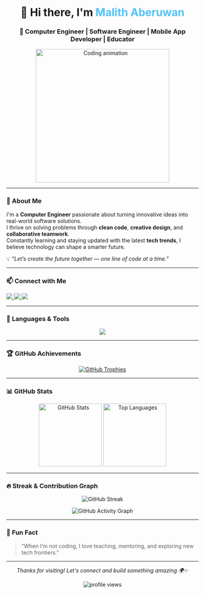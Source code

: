 <!-- PROFILE HEADER -->
<h1 align="center">👋 Hi there, I'm <span style="color:#4FC3F7;">Malith Aberuwan</span></h1>
<h3 align="center">🚀 Computer Engineer | Software Engineer | Mobile App Developer | Educator</h3>

<p align="center">
  <img src="https://media.giphy.com/media/qgQUggAC3Pfv687qPC/giphy.gif" width="350" alt="Coding animation">
</p>

---

### 🌟 About Me

I'm a **Computer Engineer** passionate about turning innovative ideas into real-world software solutions.  
I thrive on solving problems through **clean code**, **creative design**, and **collaborative teamwork**.  
Constantly learning and staying updated with the latest **tech trends**, I believe technology can shape a smarter future.

💡 *“Let’s create the future together — one line of code at a time.”*

---

### 📫 Connect with Me
<p align="left">
  <a href="https://linkedin.com/in/malith-aberuwan" target="_blank">
    <img src="https://img.shields.io/badge/LinkedIn-0077B5?style=for-the-badge&logo=linkedin&logoColor=white"/>
  </a>
  <a href="mailto:malithpramoditha107@gmail.com" target="_blank">
    <img src="https://img.shields.io/badge/Email-D14836?style=for-the-badge&logo=gmail&logoColor=white"/>
  </a>
  <a href="https://github.com/malithpramoditha" target="_blank">
    <img src="https://img.shields.io/badge/GitHub-171515?style=for-the-badge&logo=github&logoColor=white"/>
  </a>
</p>

---

### 🧠 Languages & Tools

<p align="center">
  <img src="https://skillicons.dev/icons?i=flutter,dart,java,python,react,typescript,nodejs,express,html,css,javascript,cpp,c,cs,mysql,mongodb,firebase,aws,docker,linux,git,figma" />
</p>

---

### 🏆 GitHub Achievements

<p align="center">
  <a href="https://github.com/ryo-ma/github-profile-trophy">
    <img src="https://github-profile-trophy.vercel.app/?username=malithpramoditha&theme=gruvbox&margin-w=10&no-bg=true&no-frame=true" alt="GitHub Trophies"/>
  </a>
</p>

---

### 📊 GitHub Stats

<p align="center">
  <img src="https://github-readme-stats.vercel.app/api?username=malithpramoditha&show_icons=true&theme=tokyonight&hide_border=true" alt="GitHub Stats" height="165"/>
  <img src="https://github-readme-stats.vercel.app/api/top-langs/?username=malithpramoditha&layout=compact&theme=tokyonight&hide_border=true" alt="Top Languages" height="165"/>
</p>

---

### 🔥 Streak & Contribution Graph

<p align="center">
  <img src="https://github-readme-streak-stats.herokuapp.com/?user=malithpramoditha&theme=tokyonight&hide_border=true" alt="GitHub Streak"/>
</p>

<p align="center">
  <img src="https://github-readme-activity-graph.vercel.app/graph?username=malithpramoditha&bg_color=1a1b27&color=70A5FD&line=38BDAE&point=FFFFFF&hide_border=true" alt="GitHub Activity Graph" />
</p>

---

### 💬 Fun Fact

> “When I’m not coding, I love teaching, mentoring, and exploring new tech frontiers.”

---

<p align="center">
  <i>Thanks for visiting! Let's connect and build something amazing 🌍✨</i>
</p>

<p align="center">
  <img src="https://komarev.com/ghpvc/?username=malithpramoditha&label=Profile%20Views&color=0e75b6&style=flat" alt="profile views" />
</p>

